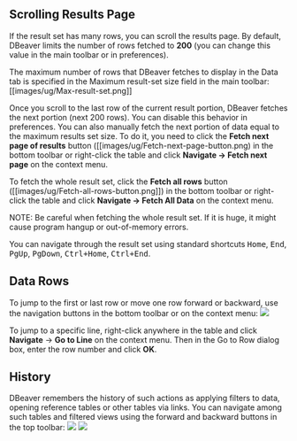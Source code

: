 ## Scrolling Results Page

If the result set has many rows, you can scroll the results page. By default, DBeaver limits the number of rows fetched to **200** (you can change this value in the main toolbar or in preferences).

The maximum number of rows that DBeaver fetches to display in the Data tab is specified in the Maximum result-set size field in the main toolbar: [[images/ug/Max-result-set.png]]

Once you scroll to the last row of the current result portion, DBeaver fetches the next portion (next 200 rows). You can disable this behavior in preferences. 
You can also manually fetch the next portion of data equal to the maximum results set size. To do it, you need to click the **Fetch next page of results** button ([[images/ug/Fetch-next-page-button.png) in the bottom toolbar or right-click the table and click **Navigate -> Fetch next page** on the context menu.

To fetch the whole result set, click the **Fetch all rows** button ([[images/ug/Fetch-all-rows-button.png]]) in the bottom toolbar or right-click the table and click **Navigate -> Fetch All Data** on the context menu.

NOTE: Be careful when fetching the whole result set. If it is huge, it might cause program hangup or out-of-memory errors.

You can navigate through the result set using standard shortcuts <kbd>Home</kbd>, <kbd>End</kbd>, <kbd>PgUp</kbd>, <kbd>PgDown</kbd>, <kbd>Ctrl+Home</kbd>, <kbd>Ctrl+End</kbd>.

## Data Rows
To jump to the first or last row or move one row forward or backward, use the navigation buttons in the bottom toolbar or on the context menu: <img src="https://www.dropbox.com/s/hng62ypf43elz5s/Navigation%20buttons.png?raw=1"/> 

To jump to a specific line, right-click anywhere in the table and click **Navigate** -> **Go to Line** on the context menu. Then in the Go to Row dialog box, enter the row number and click **OK**.
## History
 DBeaver remembers the history of such actions as applying filters to data, opening reference tables or other tables via links. You can navigate among such tables and filtered views using the forward and backward buttons in the top toolbar: <img src="https://www.dropbox.com/s/ch97i2oy3uytkz7/Backward%20button.png?raw=1"/> <img src="https://www.dropbox.com/s/1t87l4wthqoopnv/Forward%20button.png?raw=1"/>    

